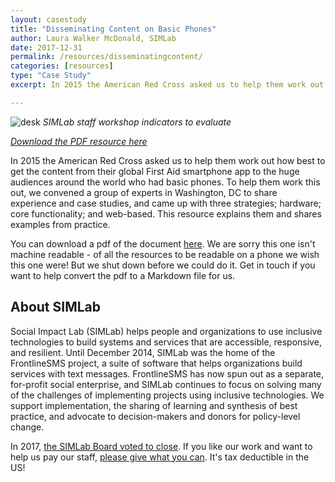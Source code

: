 ```yaml
---
layout: casestudy
title: "Disseminating Content on Basic Phones"
author: Laura Walker McDonald, SIMLab
date: 2017-12-31
permalink: /resources/disseminatingcontent/
categories: [resources]
type: "Case Study"
excerpt: In 2015 the American Red Cross asked us to help them work out how best to get the content from their global First Aid smartphone app to the huge audiences around the world who had basic phones. To help them work this out, we convened a group of experts in Washington, DC to share experience and case studies, and came up with three strategies; hardware; core functionality; and web-based. This resource explains them and shares examples from practice.

---
```

![desk]({{site.baseurl}}/images/do.jpg)
*SIMLab staff workshop indicators to evaluate*

_[Download the PDF resource here](http://simlab.org/files/SIMLab%20Disseminating%20content%20on%20basic%20phones.pdf)_

In 2015 the American Red Cross asked us to help them work out how best to get the content from their global First Aid smartphone app to the huge audiences around the world who had basic phones. To help them work this out, we convened a group of experts in Washington, DC to share experience and case studies, and came up with three strategies; hardware; core functionality; and web-based. This resource explains them and shares examples from practice.

You can download a pdf of the document [here](http://simlab.org/files/SIMLab%20Disseminating%20content%20on%20basic%20phones.pdf). We are sorry this one isn't machine readable - of all the resources to be readable on a phone we wish this one were! But we shut down before we could do it. Get in touch if you want to help convert the pdf to a Markdown file for us.

## About SIMLab
Social Impact Lab (SIMLab) helps people and organizations to use inclusive technologies to build systems and services that are accessible, responsive, and resilient. Until December 2014, SIMLab was the home of the FrontlineSMS project, a suite of software that helps organizations build services with text messages. FrontlineSMS has now spun out as a separate, for-profit social enterprise, and SIMLab continues to focus on solving many of the challenges of implementing projects using inclusive technologies. We support implementation, the sharing of learning and synthesis of best practice, and advocate to decision-makers and donors for policy-level change.

In 2017, [the SIMLab Board voted to close](http://www.simlab.org/blog/2017/09/06/simlab-is-closing). If you like our work and want to help us pay our staff, [please give what you can](https://www.paypal.me/simlab/35). It's tax deductible in the US!
